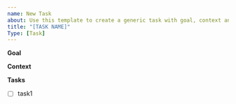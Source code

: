 ```yaml
---
name: New Task
about: Use this template to create a generic task with goal, context and sub-task list
title: "[TASK NAME]"
Type: [Task]
---
```


**Goal**

**Context**

**Tasks**
- [ ] task1
